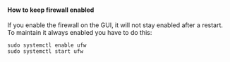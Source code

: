 #### How to keep firewall enabled 

If you enable the firewall on the GUI, it will not stay enabled after a restart.
To maintain it always enabled you have to do this:

```
sudo systemctl enable ufw
sudo systemctl start ufw
```